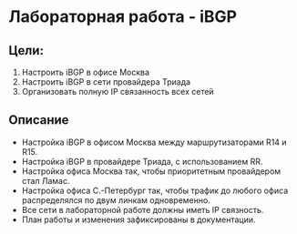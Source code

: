 # Лабораторная работа - iBGP
## Цели:
1. Настроить iBGP в офисе Москва
2. Настроить iBGP в сети провайдера Триада
3. Организовать полную IP связанность всех сетей

## Описание
- Настройка iBGP в офисом Москва между маршрутизаторами R14 и R15.
- Настройка iBGP в провайдере Триада, с использованием RR.
- Настройка офиса Москва так, чтобы приоритетным провайдером стал Ламас.
- Настройка офиса С.-Петербург так, чтобы трафик до любого офиса распределялся по двум линкам одновременно.
- Все сети в лабораторной работе должны иметь IP связность.
- План работы и изменения зафиксированы в документации.
